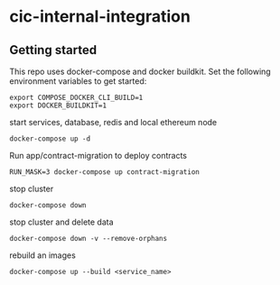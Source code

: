 # cic-internal-integration

## Getting started 

This repo uses docker-compose and docker buildkit. Set the following environment variables to get started:

```
export COMPOSE_DOCKER_CLI_BUILD=1
export DOCKER_BUILDKIT=1
```

start services, database, redis and local ethereum node
```
docker-compose up -d
```

Run app/contract-migration to deploy contracts
```
RUN_MASK=3 docker-compose up contract-migration
```

stop cluster
```
docker-compose down
```

stop cluster and delete data
```
docker-compose down -v --remove-orphans
```

rebuild an images
```
docker-compose up --build <service_name>
```


